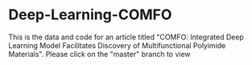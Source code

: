 # Deep-Learning-COMFO
This is the data and code for an article titled "COMFO: Integrated Deep Learning Model Facilitates Discovery of Multifunctional Polyimide Materials".
Please click on the "master" branch to view
